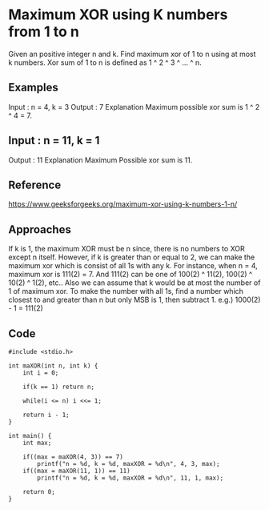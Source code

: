# Maximum XOR using K numbers from 1 to n

Given an positive integer n and k. Find maximum xor of 1 to n using at most k numbers. Xor sum of 1 to n is defined as 1 ^ 2 ^ 3 ^ … ^ n.

## Examples

Input :  n = 4, k = 3
Output : 7
Explanation
Maximum possible xor sum is 1 ^ 2 ^ 4 = 7.

## Input : n = 11, k = 1

Output : 11
Explanation
Maximum Possible xor sum is 11.

## Reference

<https://www.geeksforgeeks.org/maximum-xor-using-k-numbers-1-n/>

## Approaches

If k is 1, the maximum XOR must be n since, there is no numbers to XOR except n itself.
However, if k is greater than or equal to 2, we can make the maximum xor which is consist of all 1s with any k.
For instance, when n = 4, maximum xor is 111(2) = 7. And 111(2) can be one of 100(2) ^ 11(2), 100(2) ^ 10(2) ^ 1(2), etc..
Also we can assume that k would be at most the number of 1 of maximum xor.
To make the number with all 1s, find a number which closest to and greater than n but only MSB is 1, then subtract 1. e.g.) 1000(2) - 1 = 111(2)

## Code

```
#include <stdio.h>

int maXOR(int n, int k) {
	int i = 0;

	if(k == 1) return n;

	while(i <= n) i <<= 1;

	return i - 1; 
}

int main() {
	int max;

	if((max = maXOR(4, 3)) == 7)
		printf("n = %d, k = %d, maxXOR = %d\n", 4, 3, max);
	if((max = maXOR(11, 1)) == 11)
		printf("n = %d, k = %d, maxXOR = %d\n", 11, 1, max);

	return 0;
}
```